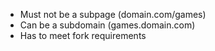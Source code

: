 - Must not be a subpage (domain.com/games)
- Can be a subdomain (games.domain.com)
- Has to meet fork requirements
